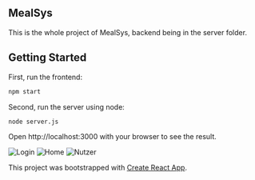## MealSys
This is the whole project of MealSys, backend being in the server folder.

## Getting Started
First, run the frontend:

```bash
npm start
```

Second, run the server using node:
```bash
node server.js
```

Open http://localhost:3000 with your browser to see the result.

![Login](https://i.imgur.com/fkj1Poo.png)
![Home](https://i.imgur.com/8vkGPqm.png)
![Nutzer](https://i.imgur.com/dZEQVOI.png)

This project was bootstrapped with [Create React App](https://github.com/facebook/create-react-app).